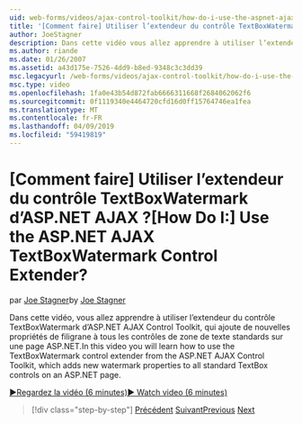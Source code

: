 ```yaml
---
uid: web-forms/videos/ajax-control-toolkit/how-do-i-use-the-aspnet-ajax-textboxwatermark-control-extender
title: '[Comment faire] Utiliser l’extendeur du contrôle TextBoxWatermark d’ASP.NET AJAX ? | Microsoft Docs'
author: JoeStagner
description: Dans cette vidéo vous allez apprendre à utiliser l’extendeur du contrôle TextBoxWatermark d’ASP.NET AJAX Control Toolkit, qui ajoute de nouvelles propriétés de filigrane à un...
ms.author: riande
ms.date: 01/26/2007
ms.assetid: a43d175e-7526-4dd9-b8ed-9348c3c3dd39
msc.legacyurl: /web-forms/videos/ajax-control-toolkit/how-do-i-use-the-aspnet-ajax-textboxwatermark-control-extender
msc.type: video
ms.openlocfilehash: 1fa0e43b54d872fab6666311668f2684062062f6
ms.sourcegitcommit: 0f1119340e4464720cfd16d0ff15764746ea1fea
ms.translationtype: MT
ms.contentlocale: fr-FR
ms.lasthandoff: 04/09/2019
ms.locfileid: "59419819"
---
```

# <a name="how-do-i-use-the-aspnet-ajax-textboxwatermark-control-extender"></a><span data-ttu-id="061c8-104">[Comment faire] Utiliser l’extendeur du contrôle TextBoxWatermark d’ASP.NET AJAX ?</span><span class="sxs-lookup"><span data-stu-id="061c8-104">[How Do I:] Use the ASP.NET AJAX TextBoxWatermark Control Extender?</span></span>

<span data-ttu-id="061c8-105">par [Joe Stagner](https://github.com/JoeStagner)</span><span class="sxs-lookup"><span data-stu-id="061c8-105">by [Joe Stagner](https://github.com/JoeStagner)</span></span>

<span data-ttu-id="061c8-106">Dans cette vidéo, vous allez apprendre à utiliser l’extendeur du contrôle TextBoxWatermark d’ASP.NET AJAX Control Toolkit, qui ajoute de nouvelles propriétés de filigrane à tous les contrôles de zone de texte standards sur une page ASP.NET.</span><span class="sxs-lookup"><span data-stu-id="061c8-106">In this video you will learn how to use the TextBoxWatermark control extender from the ASP.NET AJAX Control Toolkit, which adds new watermark properties to all standard TextBox controls on an ASP.NET page.</span></span>

[<span data-ttu-id="061c8-107">&#9654;Regardez la vidéo (6 minutes)</span><span class="sxs-lookup"><span data-stu-id="061c8-107">&#9654; Watch video (6 minutes)</span></span>](https://channel9.msdn.com/Blogs/ASP-NET-Site-Videos/how-do-i-use-the-aspnet-ajax-textboxwatermark-control-extender)

> [!div class="step-by-step"]
> <span data-ttu-id="061c8-108">[Précédent](how-do-i-use-the-aspnet-ajax-cascadingdropdown-control-extender.md)
> [Suivant](how-do-i-use-the-aspnet-ajax-popup-control-extender.md)</span><span class="sxs-lookup"><span data-stu-id="061c8-108">[Previous](how-do-i-use-the-aspnet-ajax-cascadingdropdown-control-extender.md)
[Next](how-do-i-use-the-aspnet-ajax-popup-control-extender.md)</span></span>
